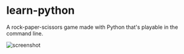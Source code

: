 # learn-python

A rock-paper-scissors game made with Python that's playable in the command line.

![screenshot](https://user-images.githubusercontent.com/88151743/166124103-39a9ea26-9e41-4f47-887f-13ba92f8fe22.png)

